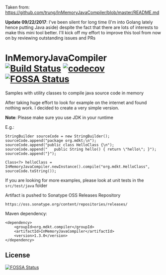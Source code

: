 Taken from:
https://github.com/trung/InMemoryJavaCompiler/blob/master/README.md


**Update 09/22/2017**: I've been silent for long time (I'm into Golang lately hence putting Java aside) despite the fact that there are lots of interests to make this mini tool better. I'll kick off my effort to improve this tool from now on by reviewing outstanding issues and PRs

# InMemoryJavaCompiler [![Build Status](https://travis-ci.org/trung/InMemoryJavaCompiler.svg?branch=master)](https://travis-ci.org/trung/InMemoryJavaCompiler) [![codecov](https://codecov.io/gh/trung/InMemoryJavaCompiler/branch/master/graph/badge.svg)](https://codecov.io/gh/trung/InMemoryJavaCompiler) [![FOSSA Status](https://app.fossa.io/api/projects/git%2Bgithub.com%2Ftrung%2FInMemoryJavaCompiler.svg?type=shield)](https://app.fossa.io/projects/git%2Bgithub.com%2Ftrung%2FInMemoryJavaCompiler?ref=badge_shield)

Samples with utility classes to compile java source code in memory

After taking huge effort to look for example on the internet and found nothing work. I decided to create a very simple version.

**Note**: Please make sure you use JDK in your runtime

E.g.:

    StringBuilder sourceCode = new StringBuilder();
    sourceCode.append("package org.mdkt;\n");
    sourceCode.append("public class HelloClass {\n");
    sourceCode.append("   public String hello() { return \"hello\"; }");
    sourceCode.append("}");

    Class<?> helloClass = InMemoryJavaCompiler.newInstance().compile("org.mdkt.HelloClass", sourceCode.toString());

If you are looking for more examples, please look at unit tests in the `src/test/java` folder

Artifact is pushed to Sonatype OSS Releases Repository

    https://oss.sonatype.org/content/repositories/releases/

Maven dependency:

    <dependency>
        <groupId>org.mdkt.compiler</groupId>
        <artifactId>InMemoryJavaCompiler</artifactId>
        <version>1.3.0</version>
    </dependency>


## License
[![FOSSA Status](https://app.fossa.io/api/projects/git%2Bgithub.com%2Ftrung%2FInMemoryJavaCompiler.svg?type=large)](https://app.fossa.io/projects/git%2Bgithub.com%2Ftrung%2FInMemoryJavaCompiler?ref=badge_large)

